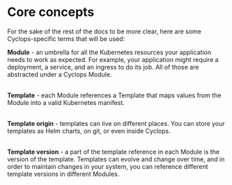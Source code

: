 # Core concepts

For the sake of the rest of the docs to be more clear, here are some Cyclops-specific terms that will be used:

<strong>Module</strong> - an umbrella for all the Kubernetes resources your application needs to work as expected. For 
example, your application might require a deployment, a service, and an ingress to do its job. All of those are 
abstracted under a Cyclops Module. <br /><br />


<strong>Template</strong> - each Module references a Template that maps values from the Module into a valid Kubernetes
manifest. <br /><br />

<strong>Template origin</strong> - templates can live on different places. You can store your templates as Helm charts,
on git, or even inside Cyclops. <br /><br />

<strong>Template version</strong> - a part of the template reference in each Module is the version of the template.
Templates can evolve and change over time, and in order to maintain changes in your system, you can reference different 
template versions in different Modules. <br /><br />
